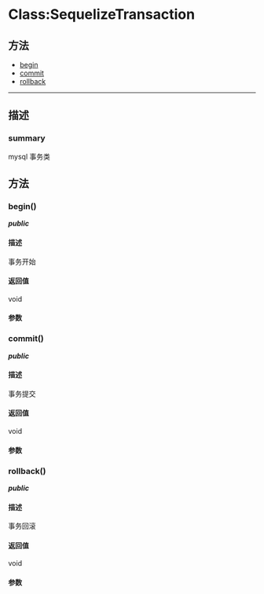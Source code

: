 # Class:SequelizeTransaction   
## 方法
+ [begin](#METHOD_begin)
+ [commit](#METHOD_commit)
+ [rollback](#METHOD_rollback)
---   
## 描述
   
### summary   
mysql 事务类  
   
## 方法   
### <a id="METHOD_begin">begin()</a>   
***public***   
#### 描述   
事务开始   
#### 返回值   
void   
#### 参数   
### <a id="METHOD_commit">commit()</a>   
***public***   
#### 描述   
事务提交   
#### 返回值   
void   
#### 参数   
### <a id="METHOD_rollback">rollback()</a>   
***public***   
#### 描述   
事务回滚   
#### 返回值   
void   
#### 参数   
